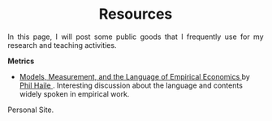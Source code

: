 
<!-- # <center> Matías Reyes Labbé </center> -->
# <center> Resources </center>

<p align="justify">
In this page, I will post some public goods that I frequently use for my research and teaching activities.</p>


<p align="justify"> 
<b> Metrics </b>
<ul>
<li> <a href = "https://www.dropbox.com/s/8kwtwn30dyac18s/intro.pdf?dl=0"> Models, Measurement, and the Language of Empirical Economics </a> by <a href = "https://sites.google.com/view/philhaile/home"> Phil Haile </a>. Interesting discussion about the language and contents widely spoken in empirical work. </li>
</ul>
</p>

<p align="justify>
<b> Software and code </b>
I mostly conduct my empirical analysis using Stata and R, so here I provide some int

</p>

Go back to [Personal Site.](https://mreyeslabbe.github.io/)
